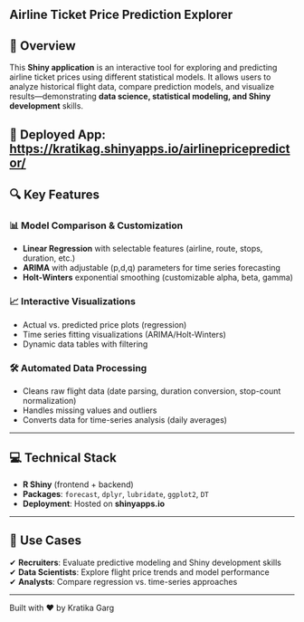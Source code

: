## Airline Ticket Price Prediction Explorer  

## 🛫 Overview  

This **Shiny application** is an interactive tool for exploring and predicting airline ticket prices using different statistical models. It allows users to analyze historical flight data, compare prediction models, and visualize results—demonstrating **data science, statistical modeling, and Shiny development** skills.  

🚀 **Deployed App**: https://kratikag.shinyapps.io/airlinepricepredictor/
---  

## 🔍 Key Features  

### 📊 **Model Comparison & Customization**  
- **Linear Regression** with selectable features (airline, route, stops, duration, etc.)  
- **ARIMA** with adjustable (p,d,q) parameters for time series forecasting  
- **Holt-Winters** exponential smoothing (customizable alpha, beta, gamma)  

### 📈 **Interactive Visualizations**  
- Actual vs. predicted price plots (regression)  
- Time series fitting visualizations (ARIMA/Holt-Winters)  
- Dynamic data tables with filtering  

### 🛠 **Automated Data Processing**  
- Cleans raw flight data (date parsing, duration conversion, stop-count normalization)  
- Handles missing values and outliers  
- Converts data for time-series analysis (daily averages)  

---  

## 💻 Technical Stack  
- **R Shiny** (frontend + backend)  
- **Packages**: `forecast`, `dplyr`, `lubridate`, `ggplot2`, `DT`  
- **Deployment**: Hosted on **shinyapps.io**  

---  

## 🎯 Use Cases  
✔ **Recruiters**: Evaluate predictive modeling and Shiny development skills  
✔ **Data Scientists**: Explore flight price trends and model performance  
✔ **Analysts**: Compare regression vs. time-series approaches  

---  

Built with ❤️ by Kratika Garg  
